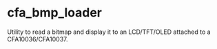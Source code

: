 cfa_bmp_loader
==============

Utility to read a bitmap and display it to an LCD/TFT/OLED attached to a CFA10036/CFA10037.
